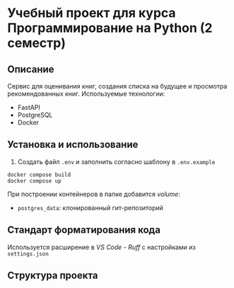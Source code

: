 # Учебный проект для курса Программирование на Python (2 семестр)

## Описание

Сервис для оценивания книг, создания списка на будущее и просмотра рекомендованных книг.
Используемые технологии:

-   FastAPI
-   PostgreSQL
-   Docker

## Установка и использование

1. Создать файл `.env` и заполнить согласно шаблону в `.env.example`

```
docker compose build
docker compose up
```

При построении контейнеров в папке добавится _volume_:

-   `postgres_data`: клонированный гит-репозиторий

## Стандарт форматирования кода

Используется расширение в _VS Code_ - _Ruff_ с настройками из `settings.json`

## Структура проекта
